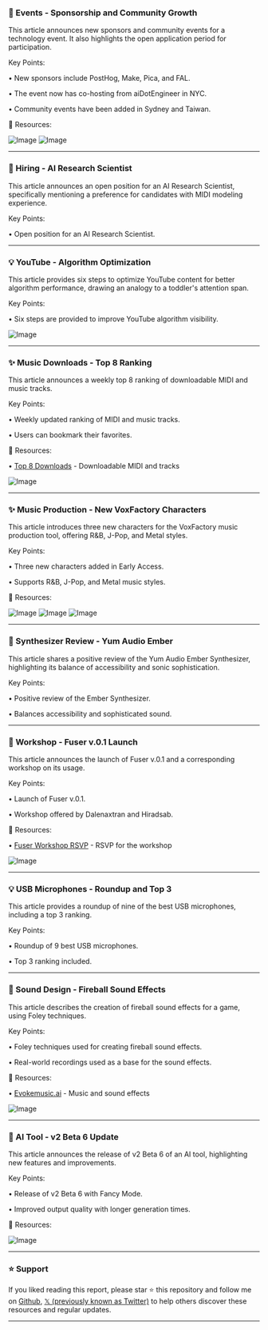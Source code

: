 ### 🚀 Events - Sponsorship and Community Growth

This article announces new sponsors and community events for a technology event.  It also highlights the open application period for participation.

Key Points:

• New sponsors include PostHog, Make, Pica, and FAL.

•  The event now has co-hosting from aiDotEngineer in NYC.

• Community events have been added in Sydney and Taiwan.


🔗 Resources:

![Image](https://pbs.twimg.com/media/GjcwqjTXMAAFHN3?format=jpg&name=small)
![Image](https://pbs.twimg.com/media/Gi9WFvtWcAAH7RH?format=jpg&name=240x240)


---
### 🤖 Hiring - AI Research Scientist

This article announces an open position for an AI Research Scientist, specifically mentioning a preference for candidates with MIDI modeling experience.

Key Points:

•  Open position for an AI Research Scientist.


---
### 💡 YouTube - Algorithm Optimization

This article provides six steps to optimize YouTube content for better algorithm performance, drawing an analogy to a toddler's attention span.

Key Points:

•  Six steps are provided to improve YouTube algorithm visibility.

![Image](https://pbs.twimg.com/media/Gjcrw-6WEAAHK1v?format=jpg&name=small)


---
### ✨ Music Downloads - Top 8 Ranking

This article announces a weekly top 8 ranking of downloadable MIDI and music tracks.

Key Points:

• Weekly updated ranking of MIDI and music tracks.

•  Users can bookmark their favorites.


🔗 Resources:

• [Top 8 Downloads](https://evokemusic.short.gy/top8) - Downloadable MIDI and tracks

![Image](https://pbs.twimg.com/ext_tw_video_thumb/1887763194615373824/pu/img/wIqTRcBqX95i1-Y8.jpg)


---
### ✨ Music Production - New VoxFactory Characters

This article introduces three new characters for the VoxFactory music production tool, offering R&B, J-Pop, and Metal styles.

Key Points:

• Three new characters added in Early Access.

•  Supports R&B, J-Pop, and Metal music styles.


🔗 Resources:

![Image](https://pbs.twimg.com/media/GjGKPxhbIAIU2Tv?format=jpg&name=small)
![Image](https://pbs.twimg.com/media/GjGKRSmbQAALDIe?format=jpg&name=360x360)
![Image](https://pbs.twimg.com/media/GjGKSvsbIAA7n3s?format=jpg&name=360x360)


---
### 🤖 Synthesizer Review - Yum Audio Ember

This article shares a positive review of the Yum Audio Ember Synthesizer, highlighting its balance of accessibility and sonic sophistication.

Key Points:

• Positive review of the Ember Synthesizer.

•  Balances accessibility and sophisticated sound.


---
### 🚀 Workshop - Fuser v.0.1 Launch

This article announces the launch of Fuser v.0.1 and a corresponding workshop on its usage.

Key Points:

•  Launch of Fuser v.0.1.

•  Workshop offered by Dalenaxtran and Hiradsab.


🔗 Resources:

• [Fuser Workshop RSVP](https://lu.ma/gacfu9qw) - RSVP for the workshop

![Image](https://pbs.twimg.com/media/GjDdUf4aEAAWj0m?format=jpg&name=small)


---
### 💡 USB Microphones - Roundup and Top 3

This article provides a roundup of nine of the best USB microphones, including a top 3 ranking.

Key Points:

• Roundup of 9 best USB microphones.

• Top 3 ranking included.


---
### 🤖 Sound Design - Fireball Sound Effects

This article describes the creation of fireball sound effects for a game, using Foley techniques.

Key Points:

•  Foley techniques used for creating fireball sound effects.

• Real-world recordings used as a base for the sound effects.


🔗 Resources:

• [Evokemusic.ai](https://evokemusic.ai/music) - Music and sound effects


![Image](https://pbs.twimg.com/ext_tw_video_thumb/1886637595427528705/pu/img/MJmzxFyLpRfVQEIo.jpg)


---
### 🤖 AI Tool - v2 Beta 6 Update

This article announces the release of v2 Beta 6 of an AI tool, highlighting new features and improvements.

Key Points:

•  Release of v2 Beta 6 with Fancy Mode.

•  Improved output quality with longer generation times.


🔗 Resources:

![Image](https://pbs.twimg.com/ext_tw_video_thumb/1885810206262829056/pu/img/E-sEvjxxaaeG3te0.jpg)


---

### ⭐️ Support

If you liked reading this report, please star ⭐️ this repository and follow me on [Github](https://github.com/Drix10), [𝕏 (previously known as Twitter)](https://x.com/DRIX_10_) to help others discover these resources and regular updates.

---